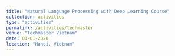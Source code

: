 ```yaml
---
title: "Natural Language Processing with Deep Learning Course"
collection: activities
type: "activities"
permalink: /activities/techmaster
venue: "Techmaster Vietnam"
date: 01-01-2020
location: "Hanoi, Vietnam"
---
```

